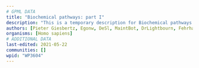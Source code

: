 ```yaml
---
# GPML DATA
title: "Biochemical pathways: part I"
description: "This is a temporary description for Biochemical pathways: part I"
authors: [Pieter Giesbertz, Egonw, DeSl, MaintBot, DrLightbourn, Fehrhart, Eweitz]
organisms: [Homo sapiens]
# ADDITIONAL DATA
last-edited: 2021-05-22
communities: []
wpid: "WP3604"
---
```

